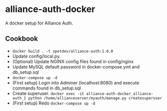 # alliance-auth-docker

A docker setup for Alliance Auth.

## Cookbook
* ```docker build . -t opetdev/alliance-auth:1.0.0```
* Update config/local.py.
* (Optional) Update NGINX config files found in config/nginx
* Update MySQL default password in docker-compose.yml and db_setup.sql
* ```docker-compose up -d```
* (First setup) Login into Adminer (localhost:8080) and execute commands found in db_setup.sql
* Create superuser. ```docker exec -it alliance-auth-docker_alliance-auth_1 python /home/allianceserver/myauth/manage.py createsuperuser```
* (First setup) Redo ```docker-compose up -d```
